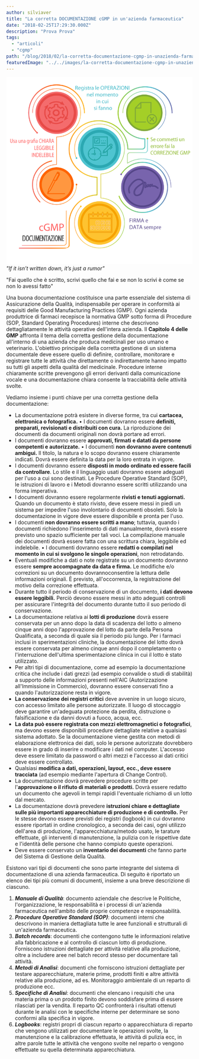 ```yaml
---
author: silviaver
title: "La corretta DOCUMENTAZIONE cGMP in un'azienda farmaceutica"
date: "2018-02-25T17:29:30.000Z"
description: "Prova Prova"
tags:
  - "articoli"
  - "cgmp"
path: "/blog/2018/02/la-corretta-documentazione-cgmp-in-unazienda-farmaceutica/"
featuredImage: "../../images/la-corretta-documentazione-cgmp-in-unazienda-farmaceutica.md/gmp-documentazione.png"
---
```


_![GMP-documentazione.png](../../images/la-corretta-documentazione-cgmp-in-unazienda-farmaceutica.md/gmp-documentazione.png)"If it isn’t written down, it’s just a rumor"_

"Fai quello che è scritto, scrivi quello che fai e se non lo scrivi è come se non lo avessi fatto"

Una buona documentazione costituisce una parte essenziale del sistema di Assicurazione della Qualità, indispensabile per operare in conformità ai requisiti delle Good Manufacturing Practices (GMP). Ogni azienda produttrice di farmaci recepisce la normativa GMP sotto forma di Procedure (SOP, Standard Operating Procedures) interne che descrivono dettagliatamente le attività operative dell'intera azienda. Il **Capitolo 4 delle GMP** affronta il tema della corretta gestione della documentazione all'interno di una azienda che produca medicinali per uso umano e veterinario. L'obiettivo principale della corretta gestione di un sistema documentale deve essere quello di definire, controllare, monitorare e registrare tutte le attività che direttamente o indirettamente hanno impatto su tutti gli aspetti della qualità del medicinale. Procedure interne chiaramente scritte prevengono gli errori derivanti dalla comunicazione vocale e una documentazione chiara consente la tracciabilità delle attività svolte.

Vediamo insieme i punti chiave per una corretta gestione della documentazione:

- La documentazione potrà esistere in diverse forme, tra cui **cartacea, elettronica o fotografica.** • I documenti dovranno essere **definiti, preparati, revisionati e distribuiti con cura.** La riproduzione dei documenti da documenti originali non dovrà portare ad errori.
- I documenti dovranno essere **approvati, firmati e datati da persone competenti e autorizzate.** • I documenti **non dovranno avere contenuti ambigui.** Il titolo, la natura e lo scopo dovranno essere chiaramente indicati. Dovrà essere definita la data per la loro entrata in vigore.
- I documenti dovranno essere **disposti in modo ordinato ed essere facili da controllare**. Lo stile e il linguaggio usati dovranno essere adeguati per l'uso a cui sono destinati. Le Procedure Operative Standard (SOP), le istruzioni di lavoro e i Metodi dovranno essere scritti utilizzando una forma imperativa.
- I documenti dovranno essere regolarmente **rivisti e tenuti aggiornati.** Quando un documento è stato rivisto, deve essere messi in piedi un sistema per impedire l'uso involontario di documenti obsoleti. Solo la documentazione in vigore deve essere disponibile e pronta per l'uso.
- I documenti **non dovranno essere scritti a mano**; tuttavia, quando i documenti richiedono l'inserimento di dati manualmente, dovrà essere previsto uno spazio sufficiente per tali voci. La compilazione manuale dei documenti dovrà essere fatta con una scrittura chiara, leggibile ed indelebile. • I documenti dovranno essere **redatti o compilati nel momento in cui si svolgono le singole operazioni**, non retrodatando.
- Eventuali modifiche a dati o note registrate su un documento dovranno essere **sempre accompagnate da data e firma.** Le modifiche e/o correzioni su un documento dovrannoconsentire la lettura delle informazioni originali. È previsto, all'occorrenza, la registrazione del motivo della correzione effettuata.
- Durante tutto il periodo di conservazione di un documento, **i dati devono essere leggibili.** Perciò devono essere messi in atto adeguati controlli per assicurare l'integrità del documento durante tutto il suo periodo di conservazione.
- La documentazione relativa ai **lotti di produzione** dovrà essere conservata per un anno dopo la data di scadenza del lotto o almeno cinque anni dopo l'approvazione del lotto da parte della Persona Qualificata, a seconda di quale sia il periodo più lungo. Per i farmaci inclusi in sperimentazioni cliniche, la documentazione del lotto dovrà essere conservata per almeno cinque anni dopo il completamento o l'interruzione dell'ultima sperimentazione clinica in cui il lotto è stato utilizzato.
- Per altri tipi di documentazione, come ad esempio la documentazione critica che include i dati grezzi (ad esempio convalide o studi di stabilità) a supporto delle informazioni presenti nell'AIC (Autorizzazione all'Immissione in Commercio), dovranno essere conservati fino a quando l'autorizzazione resta in vigore.
- **La conservazione dei registri critici** deve avvenire in un luogo sicuro, con accesso limitato alle persone autorizzate. Il luogo di stoccaggio deve garantire un'adeguata protezione da perdita, distruzione o falsificazione e da danni dovuti a fuoco, acqua, ecc.
- **La data può essere registrata con mezzi elettromagnetici o fotografici**, ma devono essere disponibili procedure dettagliate relative a qualsiasi sistema adottato. Se la documentazione viene gestita con metodi di elaborazione elettronica dei dati, solo le persone autorizzate dovrebbero essere in grado di inserire o modificare i dati nel computer. L'accesso deve essere limitato da password o altri mezzi e l'accesso ai dati critici deve essere controllato.
- Qualsiasi **modifica a dati, operazioni, layout, ecc., deve essere tracciata** (ad esempio mediante l'apertura di Change Control).
- La documentazione dovrà prevedere procedure scritte per l'**approvazione o il rifiuto di materiali o prodotti.** Dovrà essere redatto un documento che agevoli in tempi rapidi l'eventuale richiamo di un lotto dal mercato.
- La documentazione dovrà prevedere **istruzioni chiare e dettagliate sulle più importanti apparecchiature di produzione e di controllo.** Per le stesse devono essere previsti dei registri (logbook) in cui dovranno essere riportati in ordine cronologico, a seconda dei casi, ogni utilizzo dell'area di produzione, l'apparecchiatura/metodo usato, le tarature effettuate, gli interventi di manutenzione, la pulizia con le rispettive date e l'identità delle persone che hanno compiuto queste operazioni.
- Deve essere conservato un **inventario dei documenti** che fanno parte del Sistema di Gestione della Qualità.

Esistono vari tipi di documenti che sono parte integrante del sistema di documentazione di una azienda farmaceutica. Di seguito è riportato un elenco dei tipi più comuni di documenti, insieme a una breve descrizione di ciascuno.

1. _**Manuale di Qualità**_: documento aziendale che descrive le Politiche, l'organizzazione, le responsabilità e i processi di un'azienda farmaceutica nell'ambito delle proprie competenze e responsabilità.
2. _**Procedure Operative Standard (SOP)**_: documenti interni che descrivono in maniera dettagliata tutte le aree funzionali e strutturali di un'azienda farmaceutica.
3. _**Batch records**_: documenti che contengono tutte le informazioni relative alla fabbricazione e al controllo di ciascun lotto di produzione. Forniscono istruzioni dettagliate per attività relative alla produzione, oltre a includere aree nel batch record stesso per documentare tali attività.
4. _**Metodi di Analisi**_: documenti che forniscono istruzioni dettagliate per testare apparecchiature, materie prime, prodotti finiti e altre attività relative alla produzione, ad es. Monitoraggio ambientale di un reparto di produzione ecc.
5. _**Specifiche di Analisi**_: documenti che elencano i requisiti che una materia prima o un prodotto finito devono soddisfare prima di essere rilasciati per la vendita. Il reparto QC confronterà i risultati ottenuti durante le analisi con le specifiche interne per determinare se sono conformi alla specifica in vigore.
6. _**Logbooks**_: registri propri di ciascun reparto o apparecchiatura di reparto che vengono utilizzati per documentare le operazioni svolte, la manutenzione e la calibrazione effettuata, le attività di pulizia ecc, in altre parole tutte le attività che vengono svolte nel reparto o vengono effettuate su quella determinata apparecchiatura.
